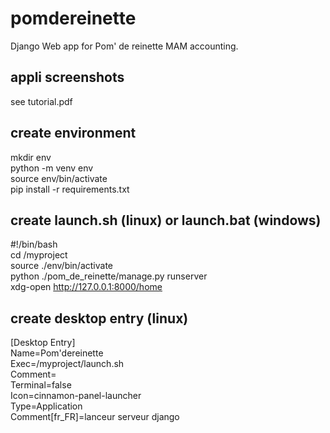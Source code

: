 # pomdereinette

Django Web app for Pom' de reinette MAM accounting.

## appli screenshots

see tutorial.pdf

## create environment
mkdir env<br>
python -m venv env<br>
source env/bin/activate<br>
pip install -r requirements.txt

## create launch.sh (linux) or launch.bat (windows)
#!/bin/bash<br>
cd /myproject<br>
source ./env/bin/activate<br>
python ./pom_de_reinette/manage.py runserver<br>
xdg-open http://127.0.0.1:8000/home

## create desktop entry (linux)
[Desktop Entry]<br>
Name=Pom'dereinette<br>
Exec=/myproject/launch.sh<br>
Comment=<br>
Terminal=false<br>
Icon=cinnamon-panel-launcher<br>
Type=Application<br>
Comment[fr_FR]=lanceur serveur django
